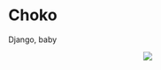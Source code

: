 Choko
=====

Django, baby

<p align="center">
  <img src="http://files-cdn.formspring.me/photos/20130831/n52228c351326e.jpg" />
</p>
